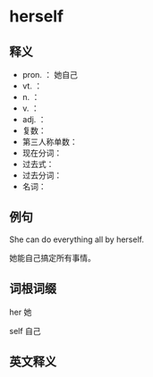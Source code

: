 # herself

## 释义

- pron. ：  她自己
- vt. ：   
- n. ： 
- v. ： 
- adj. ： 
- 复数：  
- 第三人称单数：  
- 现在分词：  
- 过去式：  
- 过去分词：  
- 名词：  




## 例句

She can do everything all by herself.

她能自己搞定所有事情。

## 词根词缀

her 她

self 自己



## 英文释义



